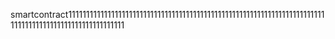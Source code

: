 smartcontract11111111111111111111111111111111111111111111111111111111111111111111111111111111111111111111111111111111
